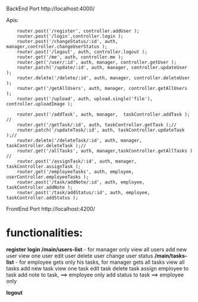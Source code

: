 BackEnd Port  http://localhost:4000/

Apis:
```
    router.post('/register', controller.addUser );
    router.post('/login',controller.login );
    router.post('/changeStatus/:id', auth, manager,controller.changeUserStatus );
    router.post('/logout', auth, controller.logout );
    router.get('/me', auth, controller.me );
    router.get('/user/:id', auth, manager, controller.getUser ); 
    router.patch('/update/:id', auth, manager, controller.updateUser ); 
    router.delete('/delete/:id', auth, manager, controller.deleteUser );
    router.get('/getAllUsers', auth, manager, controller.getAllUsers );
    router.post('/upload', auth, upload.single('file'), controller.uploadImage ); 

    router.post('/addTask', auth, manager,  taskController.addTask ); //
    router.get('/getTask/:id', auth, taskController.getTask );//
    router.patch('/updateTask/:id', auth, taskController.updateTask );//
    router.delete('/deleteTask/:id', auth, manager, taskController.deleteTask );//
    router.get('/allTasks', auth, manager,taskController.getAllTasks ) //
    router.post('/assignTask/:id', auth, manager, taskController.assignTask );
    router.get('/employeeTasks', auth, employee, userController.employeeTasks );
    router.post('/task/addNote/:id', auth, employee, taskController.addNote );
    router.post('/task/addStatus/:id', auth, employee, taskController.addStatus );
```

FrontEnd Port  http://localhost:4200/

functionalities:
================

**register**
**login**
**/main/users-list** - for manager only
    view all users
    add new user
    view one user
    edit user
    delete user
    change user status
**/main/tasks-list** - for employee gets only his tasks, for manager gets all tasks
    view all tasks
    add new task
    view one task
    edit task
    delete task
    assign employee to task
    add note to task, ==> employee only
    add status to task ==> employee only
    
**logout**

